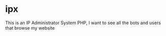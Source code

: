 # ipx
This is an IP Administrator System PHP, I want to see all the bots and users that browse my website
